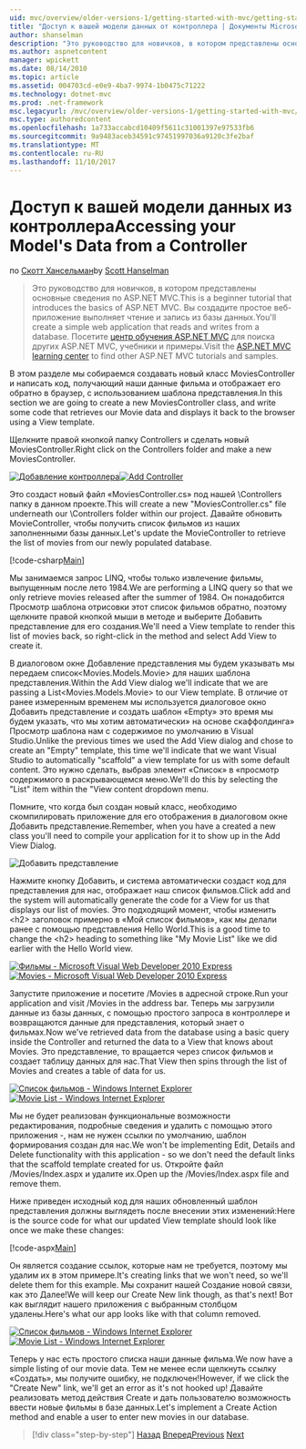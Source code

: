 ```yaml
---
uid: mvc/overview/older-versions-1/getting-started-with-mvc/getting-started-with-mvc-part5
title: "Доступ к вашей модели данных от контроллера | Документы Microsoft"
author: shanselman
description: "Это руководство для новичков, в котором представлены основные сведения по ASP.NET MVC. Вы создадите простое веб-приложение выполняет чтение и запись из базы данных."
ms.author: aspnetcontent
manager: wpickett
ms.date: 08/14/2010
ms.topic: article
ms.assetid: 004703cd-e0e9-4ba7-9974-1b0475c71222
ms.technology: dotnet-mvc
ms.prod: .net-framework
msc.legacyurl: /mvc/overview/older-versions-1/getting-started-with-mvc/getting-started-with-mvc-part5
msc.type: authoredcontent
ms.openlocfilehash: 1a733accabcd10409f5611c31001397e97533fb6
ms.sourcegitcommit: 9a9483aceb34591c97451997036a9120c3fe2baf
ms.translationtype: MT
ms.contentlocale: ru-RU
ms.lasthandoff: 11/10/2017
---
```

<a name="accessing-your-models-data-from-a-controller"></a><span data-ttu-id="a656b-104">Доступ к вашей модели данных из контроллера</span><span class="sxs-lookup"><span data-stu-id="a656b-104">Accessing your Model's Data from a Controller</span></span>
====================
<span data-ttu-id="a656b-105">по [Скотт Хансельман](https://github.com/shanselman)</span><span class="sxs-lookup"><span data-stu-id="a656b-105">by [Scott Hanselman](https://github.com/shanselman)</span></span>

> <span data-ttu-id="a656b-106">Это руководство для новичков, в котором представлены основные сведения по ASP.NET MVC.</span><span class="sxs-lookup"><span data-stu-id="a656b-106">This is a beginner tutorial that introduces the basics of ASP.NET MVC.</span></span> <span data-ttu-id="a656b-107">Вы создадите простое веб-приложение выполняет чтение и запись из базы данных.</span><span class="sxs-lookup"><span data-stu-id="a656b-107">You'll create a simple web application that reads and writes from a database.</span></span> <span data-ttu-id="a656b-108">Посетите [центр обучения ASP.NET MVC](../../../index.md) для поиска других ASP.NET MVC, учебники и примеры.</span><span class="sxs-lookup"><span data-stu-id="a656b-108">Visit the [ASP.NET MVC learning center](../../../index.md) to find other ASP.NET MVC tutorials and samples.</span></span>


<span data-ttu-id="a656b-109">В этом разделе мы собираемся создавать новый класс MoviesController и написать код, получающий наши данные фильма и отображает его обратно в браузер, с использованием шаблона представления.</span><span class="sxs-lookup"><span data-stu-id="a656b-109">In this section we are going to create a new MoviesController class, and write some code that retrieves our Movie data and displays it back to the browser using a View template.</span></span>

<span data-ttu-id="a656b-110">Щелкните правой кнопкой папку Controllers и сделать новый MoviesController.</span><span class="sxs-lookup"><span data-stu-id="a656b-110">Right click on the Controllers folder and make a new MoviesController.</span></span>

<span data-ttu-id="a656b-111">[![Добавление контроллера](getting-started-with-mvc-part5/_static/image2.png)](getting-started-with-mvc-part5/_static/image1.png)</span><span class="sxs-lookup"><span data-stu-id="a656b-111">[![Add Controller](getting-started-with-mvc-part5/_static/image2.png)](getting-started-with-mvc-part5/_static/image1.png)</span></span>

<span data-ttu-id="a656b-112">Это создаст новый файл «MoviesController.cs» под нашей \Controllers папку в данном проекте.</span><span class="sxs-lookup"><span data-stu-id="a656b-112">This will create a new "MoviesController.cs" file underneath our \Controllers folder within our project.</span></span> <span data-ttu-id="a656b-113">Давайте обновить MovieController, чтобы получить список фильмов из наших заполненными базы данных.</span><span class="sxs-lookup"><span data-stu-id="a656b-113">Let's update the MovieController to retrieve the list of movies from our newly populated database.</span></span>

[!code-csharp[Main](getting-started-with-mvc-part5/samples/sample1.cs)]

<span data-ttu-id="a656b-114">Мы занимаемся запрос LINQ, чтобы только извлечение фильмы, выпущенным после лето 1984.</span><span class="sxs-lookup"><span data-stu-id="a656b-114">We are performing a LINQ query so that we only retrieve movies released after the summer of 1984.</span></span> <span data-ttu-id="a656b-115">Он понадобится Просмотр шаблона отрисовки этот список фильмов обратно, поэтому щелкните правой кнопкой мыши в методе и выберите Добавить представление для его создания.</span><span class="sxs-lookup"><span data-stu-id="a656b-115">We'll need a View template to render this list of movies back, so right-click in the method and select Add View to create it.</span></span>

<span data-ttu-id="a656b-116">В диалоговом окне Добавление представления мы будем указывать мы передаем список&lt;Movies.Models.Movie&gt; для наших шаблона представления.</span><span class="sxs-lookup"><span data-stu-id="a656b-116">Within the Add View dialog we'll indicate that we are passing a List&lt;Movies.Models.Movie&gt; to our View template.</span></span> <span data-ttu-id="a656b-117">В отличие от ранее измеренным временем мы используется диалоговое окно Добавить представление и создать шаблон «Empty» это время мы будем указать, что мы хотим автоматически» на основе скаффолдинга» Просмотр шаблона нам с содержимое по умолчанию в Visual Studio.</span><span class="sxs-lookup"><span data-stu-id="a656b-117">Unlike the previous times we used the Add View dialog and chose to create an "Empty" template, this time we'll indicate that we want Visual Studio to automatically "scaffold" a view template for us with some default content.</span></span> <span data-ttu-id="a656b-118">Это нужно сделать, выбрав элемент «Список» в «просмотр содержимого в раскрывающемся меню.</span><span class="sxs-lookup"><span data-stu-id="a656b-118">We'll do this by selecting the "List" item within the "View content dropdown menu.</span></span>

<span data-ttu-id="a656b-119">Помните, что когда был создан новый класс, необходимо скомпилировать приложение для его отображения в диалоговом окне Добавить представление.</span><span class="sxs-lookup"><span data-stu-id="a656b-119">Remember, when you have a created a new class you'll need to compile your application for it to show up in the Add View Dialog.</span></span>

![Добавить представление](getting-started-with-mvc-part5/_static/image3.png)

<span data-ttu-id="a656b-121">Нажмите кнопку Добавить, и система автоматически создаст код для представления для нас, отображает наш список фильмов.</span><span class="sxs-lookup"><span data-stu-id="a656b-121">Click add and the system will automatically generate the code for a View for us that displays our list of movies.</span></span> <span data-ttu-id="a656b-122">Это подходящий момент, чтобы изменить &lt;h2&gt; заголовок примерно в «Мой список фильмов», как мы делали ранее с помощью представления Hello World.</span><span class="sxs-lookup"><span data-stu-id="a656b-122">This is a good time to change the &lt;h2&gt; heading to something like "My Movie List" like we did earlier with the Hello World view.</span></span>

<span data-ttu-id="a656b-123">[![Фильмы - Microsoft Visual Web Developer 2010 Express](getting-started-with-mvc-part5/_static/image5.png)](getting-started-with-mvc-part5/_static/image4.png)</span><span class="sxs-lookup"><span data-stu-id="a656b-123">[![Movies - Microsoft Visual Web Developer 2010 Express](getting-started-with-mvc-part5/_static/image5.png)](getting-started-with-mvc-part5/_static/image4.png)</span></span>

<span data-ttu-id="a656b-124">Запустите приложение и посетите /Movies в адресной строке.</span><span class="sxs-lookup"><span data-stu-id="a656b-124">Run your application and visit /Movies in the address bar.</span></span> <span data-ttu-id="a656b-125">Теперь мы загрузили данные из базы данных, с помощью простого запроса в контроллере и возвращаются данные для представления, который знает о фильмах.</span><span class="sxs-lookup"><span data-stu-id="a656b-125">Now we've retrieved data from the database using a basic query inside the Controller and returned the data to a View that knows about Movies.</span></span> <span data-ttu-id="a656b-126">Это представление, то вращается через список фильмов и создает таблицу данных для нас.</span><span class="sxs-lookup"><span data-stu-id="a656b-126">That View then spins through the list of Movies and creates a table of data for us.</span></span>

<span data-ttu-id="a656b-127">[![Список фильмов - Windows Internet Explorer](getting-started-with-mvc-part5/_static/image7.png)](getting-started-with-mvc-part5/_static/image6.png)</span><span class="sxs-lookup"><span data-stu-id="a656b-127">[![Movie List - Windows Internet Explorer](getting-started-with-mvc-part5/_static/image7.png)](getting-started-with-mvc-part5/_static/image6.png)</span></span>

<span data-ttu-id="a656b-128">Мы не будет реализован функциональные возможности редактирования, подробные сведения и удалить с помощью этого приложения -, нам не нужен ссылки по умолчанию, шаблон формирования создан для нас.</span><span class="sxs-lookup"><span data-stu-id="a656b-128">We won't be implementing Edit, Details and Delete functionality with this application - so we don't need the default links that the scaffold template created for us.</span></span> <span data-ttu-id="a656b-129">Откройте файл /Movies/Index.aspx и удалите их.</span><span class="sxs-lookup"><span data-stu-id="a656b-129">Open up the /Movies/Index.aspx file and remove them.</span></span>

<span data-ttu-id="a656b-130">Ниже приведен исходный код для наших обновленный шаблон представления должны выглядеть после внесении этих изменений:</span><span class="sxs-lookup"><span data-stu-id="a656b-130">Here is the source code for what our updated View template should look like once we make these changes:</span></span>

[!code-aspx[Main](getting-started-with-mvc-part5/samples/sample2.aspx)]

<span data-ttu-id="a656b-131">Он является создание ссылок, которые нам не требуется, поэтому мы удалим их в этом примере.</span><span class="sxs-lookup"><span data-stu-id="a656b-131">It's creating links that we won't need, so we'll delete them for this example.</span></span> <span data-ttu-id="a656b-132">Мы сохранит нашей Создание новой связи, как это Далее!</span><span class="sxs-lookup"><span data-stu-id="a656b-132">We will keep our Create New link though, as that's next!</span></span> <span data-ttu-id="a656b-133">Вот как выглядит нашего приложения с выбранным столбцом удалены.</span><span class="sxs-lookup"><span data-stu-id="a656b-133">Here's what our app looks like with that column removed.</span></span>

<span data-ttu-id="a656b-134">[![Список фильмов - Windows Internet Explorer](getting-started-with-mvc-part5/_static/image9.png)](getting-started-with-mvc-part5/_static/image8.png)</span><span class="sxs-lookup"><span data-stu-id="a656b-134">[![Movie List - Windows Internet Explorer](getting-started-with-mvc-part5/_static/image9.png)](getting-started-with-mvc-part5/_static/image8.png)</span></span>

<span data-ttu-id="a656b-135">Теперь у нас есть простого списка наши данные фильма.</span><span class="sxs-lookup"><span data-stu-id="a656b-135">We now have a simple listing of our movie data.</span></span> <span data-ttu-id="a656b-136">Тем не менее если щелкнуть ссылку «Создать», мы получите ошибку, не подключен!</span><span class="sxs-lookup"><span data-stu-id="a656b-136">However, if we click the "Create New" link, we'll get an error as it's not hooked up!</span></span> <span data-ttu-id="a656b-137">Давайте реализовать метод действия Create и дать пользователю возможность ввести новые фильмы в базе данных.</span><span class="sxs-lookup"><span data-stu-id="a656b-137">Let's implement a Create Action method and enable a user to enter new movies in our database.</span></span>

>[!div class="step-by-step"]
<span data-ttu-id="a656b-138">[Назад](getting-started-with-mvc-part4.md)
[Вперед](getting-started-with-mvc-part6.md)</span><span class="sxs-lookup"><span data-stu-id="a656b-138">[Previous](getting-started-with-mvc-part4.md)
[Next](getting-started-with-mvc-part6.md)</span></span>
